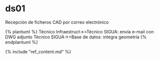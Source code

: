 # ds01

Recepción de ficheros CAD por correo electrónico 

{% plantuml %}
Técnico Infraestruct->>Técnico SIGUA: envía e-mail con DWG adjunto
Técnico SIGUA->>Base de datos: integra geometría
{% endplantuml %}

{% include "ref_content.md" %}